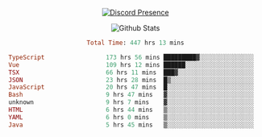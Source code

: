 <!DOCTYPE html>
<body>
<div align="center">

  [![Discord Presence](https://lanyard.cnrad.dev/api/576097150359044106)](https://discord.com/users/576097150359044106)
  
  ![Github Stats](https://github-readme-stats.vercel.app/api?username=verycrunchy&show_icons=true&theme=radical)

<!--START_SECTION:waka-->

```ruby
Total Time: 447 hrs 13 mins

TypeScript                 173 hrs 56 mins █████████▓░░░░░░░░░░░░░░░   38.90 %
Vue                        109 hrs 12 mins ██████░░░░░░░░░░░░░░░░░░░   24.43 %
TSX                        66 hrs 11 mins  ███▓░░░░░░░░░░░░░░░░░░░░░   14.80 %
JSON                       23 hrs 28 mins  █▒░░░░░░░░░░░░░░░░░░░░░░░   05.25 %
JavaScript                 20 hrs 47 mins  █░░░░░░░░░░░░░░░░░░░░░░░░   04.65 %
Bash                       9 hrs 47 mins   ▓░░░░░░░░░░░░░░░░░░░░░░░░   02.19 %
unknown                    9 hrs 7 mins    ▓░░░░░░░░░░░░░░░░░░░░░░░░   02.04 %
HTML                       6 hrs 44 mins   ▒░░░░░░░░░░░░░░░░░░░░░░░░   01.51 %
YAML                       6 hrs 0 mins    ▒░░░░░░░░░░░░░░░░░░░░░░░░   01.34 %
Java                       5 hrs 45 mins   ▒░░░░░░░░░░░░░░░░░░░░░░░░   01.28 %
```

<!--END_SECTION:waka-->
</div>
</body>
</html>

